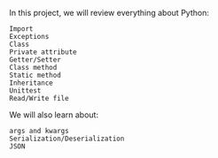  In this project, we will review everything about Python:

    Import
    Exceptions
    Class
    Private attribute
    Getter/Setter
    Class method
    Static method
    Inheritance
    Unittest
    Read/Write file

We will also learn about:

    args and kwargs
    Serialization/Deserialization
    JSON

